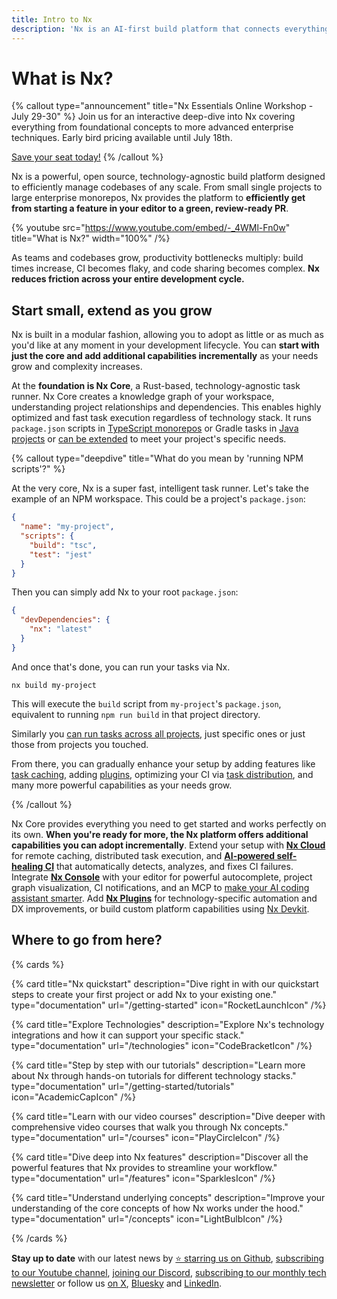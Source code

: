 ```yaml
---
title: Intro to Nx
description: 'Nx is an AI-first build platform that connects everything from your editor to CI. Helping you deliver fast, without breaking things.'
---
```


# What is Nx?

{% callout type="announcement" title="Nx Essentials Online Workshop - July 29-30" %}
Join us for an interactive deep-dive into Nx covering everything from foundational concepts to more advanced enterprise techniques. Early bird pricing available until July 18th.

[Save your seat today!](https://bit.ly/44AfKAb)
{% /callout %}

Nx is a powerful, open source, technology-agnostic build platform designed to efficiently manage codebases of any scale. From small single projects to large enterprise monorepos, Nx provides the platform to **efficiently get from starting a feature in your editor to a green, review-ready PR**.

{% youtube
src="https://www.youtube.com/embed/-_4WMl-Fn0w"
title="What is Nx?"
width="100%" /%}

As teams and codebases grow, productivity bottlenecks multiply: build times increase, CI becomes flaky, and code sharing becomes complex. **Nx reduces friction across your entire development cycle.**

## Start small, extend as you grow

Nx is built in a modular fashion, allowing you to adopt as little or as much as you'd like at any moment in your development lifecycle. You can **start with just the core and add additional capabilities incrementally** as your needs grow and complexity increases.

At the **foundation is Nx Core**, a Rust-based, technology-agnostic task runner. Nx Core creates a knowledge graph of your workspace, understanding project relationships and dependencies. This enables highly optimized and fast task execution regardless of technology stack. It runs `package.json` scripts in [TypeScript monorepos](/technologies/typescript/introduction) or Gradle tasks in [Java projects](/technologies/java/introduction) or [can be extended](/extending-nx/intro/getting-started) to meet your project's specific needs.

{% callout type="deepdive" title="What do you mean by 'running NPM scripts'?" %}

At the very core, Nx is a super fast, intelligent task runner. Let's take the example of an NPM workspace. This could be a project's `package.json`:

```json
{
  "name": "my-project",
  "scripts": {
    "build": "tsc",
    "test": "jest"
  }
}
```

Then you can simply add Nx to your root `package.json`:

```json
{
  "devDependencies": {
    "nx": "latest"
  }
}
```

And once that's done, you can run your tasks via Nx.

```shell
nx build my-project
```

This will execute the `build` script from `my-project`'s `package.json`, equivalent to running `npm run build` in that project directory.

Similarly you [can run tasks across all projects](/features/run-tasks), just specific ones or just those from projects you touched.

From there, you can gradually enhance your setup by adding features like [task caching](/features/cache-task-results), adding [plugins](/technologies), optimizing your CI via [task distribution](/ci/features/distribute-task-execution), and many more powerful capabilities as your needs grow.

{% /callout %}

Nx Core provides everything you need to get started and works perfectly on its own. **When you're ready for more, the Nx platform offers additional capabilities you can adopt incrementally**. Extend your setup with [**Nx Cloud**](/ci) for remote caching, distributed task execution, and [**AI-powered self-healing CI**](/ci/features/self-healing-ci) that automatically detects, analyzes, and fixes CI failures. Integrate [**Nx Console**](/getting-started/editor-setup) with your editor for powerful autocomplete, project graph visualization, CI notifications, and an MCP to [make your AI coding assistant smarter](/features/enhance-AI). Add [**Nx Plugins**](/technologies) for technology-specific automation and DX improvements, or build custom platform capabilities using [Nx Devkit](/extending-nx/intro/getting-started).

## Where to go from here?

{% cards %}

{% card title="Nx quickstart" description="Dive right in with our quickstart steps to create your first project or add Nx to your existing one." type="documentation" url="/getting-started" icon="RocketLaunchIcon" /%}

{% card title="Explore Technologies" description="Explore Nx's technology integrations and how it can support your specific stack." type="documentation" url="/technologies" icon="CodeBracketIcon" /%}

{% card title="Step by step with our tutorials" description="Learn more about Nx through hands-on tutorials for different technology stacks." type="documentation" url="/getting-started/tutorials" icon="AcademicCapIcon" /%}

{% card title="Learn with our video courses" description="Dive deeper with comprehensive video courses that walk you through Nx concepts." type="documentation" url="/courses" icon="PlayCircleIcon" /%}

{% card title="Dive deep into Nx features" description="Discover all the powerful features that Nx provides to streamline your workflow." type="documentation" url="/features" icon="SparklesIcon" /%}

{% card title="Understand underlying concepts" description="Improve your understanding of the core concepts of how Nx works under the hood." type="documentation" url="/concepts" icon="LightBulbIcon" /%}

{% /cards %}

**Stay up to date** with our latest news by [⭐️ starring us on Github](https://github.com/nrwl/nx), [subscribing to our Youtube channel](https://www.youtube.com/@nxdevtools), [joining our Discord](https://go.nx.dev/community), [subscribing to our monthly tech newsletter](https://go.nrwl.io/nx-newsletter) or follow us [on X](https://x.com/nxdevtools), [Bluesky](https://bsky.app/profile/nx.dev) and [LinkedIn](https://www.linkedin.com/company/nxdevtools).
